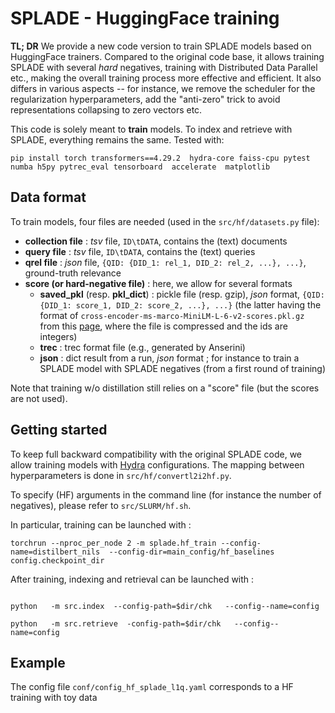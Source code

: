 # SPLADE - HuggingFace training

**TL; DR** We provide a new code version to train SPLADE models based on HuggingFace trainers. Compared to the original code base, it allows training SPLADE with several *hard* negatives, training with Distributed Data Parallel etc., making the overall training process more effective and efficient. 
It also differs in various aspects -- for instance, we remove the scheduler for the regularization hyperparameters, add the "anti-zero" trick to avoid representations collapsing to zero vectors etc. 

This code is solely meant to **train** models. To index and retrieve with SPLADE, everything remains the same. Tested with:

```pip install torch transformers==4.29.2  hydra-core faiss-cpu pytest numba h5py pytrec_eval tensorboard  accelerate  matplotlib```

## Data format

To train models, four files are needed (used in the `src/hf/datasets.py` file):

* **collection file** : *tsv* file, `ID\tDATA`, contains the (text) documents
* **query file** : *tsv* file, `ID\tDATA`, contains the (text) queries
* **qrel file** : *json* file, `{QID: {DID_1: rel_1, DID_2: rel_2, ...}, ...}`, ground-truth relevance
* **score (or hard-negative file)** : here, we allow for several formats
    * **saved_pkl** (resp. **pkl_dict**) : pickle file (resp. gzip), *json* format, `{QID: {DID_1: score_1, DID_2: score_2, ...}, ...}` (the latter having the format of `cross-encoder-ms-marco-MiniLM-L-6-v2-scores.pkl.gz` from this [page](https://huggingface.co/datasets/sentence-transformers/msmarco-hard-negatives/tree/main), where the file is compressed and the ids are integers)
    * **trec** : trec format file (e.g., generated by Anserini)
    * **json** : dict result from a run, *json* format ; for instance to train a SPLADE model with SPLADE negatives (from a first round of training)

Note that training w/o distillation still relies on a "score" file (but the scores are not used).

## Getting started

To keep full backward compatibility with the original SPLADE code, we allow training models with [Hydra](https://hydra.cc/) configurations. The mapping between hyperparameters is done in `src/hf/convertl2i2hf.py`.

To specify (HF) arguments in the command line (for instance the number of negatives), please refer to `src/SLURM/hf.sh`.

In particular, training can be launched with :

```
torchrun --nproc_per_node 2 -m splade.hf_train --config-name=distilbert_nils  --config-dir=main_config/hf_baselines config.checkpoint_dir

```


After training, indexing and retrieval can be launched with :

```

python   -m src.index  --config-path=$dir/chk   --config--name=config

python   -m src.retrieve  -config-path=$dir/chk   --config--name=config

```

## Example

The config file `conf/config_hf_splade_l1q.yaml` corresponds to  a  HF training with toy data

